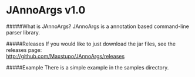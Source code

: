JAnnoArgs v1.0
====================

#####What is JAnnoArgs?
JAnnoArgs is a annotation based command-line parser library.

#####Releases
If you would like to just download the jar files, see the releases page:                                          
http://github.com/Maxstupo/JAnnoArgs/releases

#####Example
There is a simple example in the samples directory.